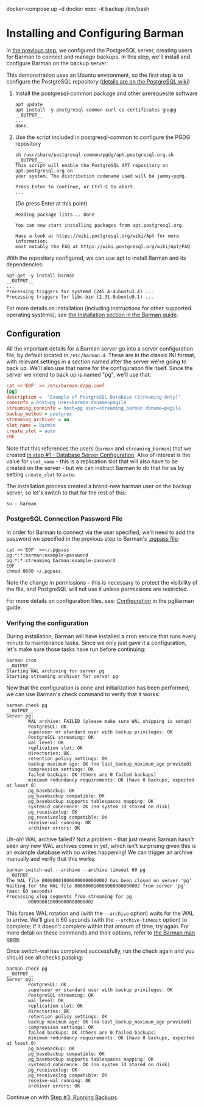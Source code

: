 docker-compose up -d
docker exec -it backup /bin/bash

# Installing and Configuring Barman

In [the previous step](step01-db-setup), we configured the PostgreSQL server, creating users for Barman to connect and manage backups. In this step, we'll install and configure Barman on the backup server.

This demonstration uses an Ubuntu environment, so the first step is to configure the PostgreSQL repository ([details are on the PostgreSQL wiki](https://wiki.postgresql.org/wiki/Apt))

1. Install the postgresql-common package and other prerequesite software

    ```shell
    apt update
    apt install -y postgresql-common curl ca-certificates gnupg
    __OUTPUT__
    ...
    done.
    ```
2. Use the script included in postgresql-common to configure the PGDG repository

    ```shell
    sh /usr/share/postgresql-common/pgdg/apt.postgresql.org.sh 
    __OUTPUT__
    This script will enable the PostgreSQL APT repository on apt.postgresql.org on
    your system. The distribution codename used will be jammy-pgdg.

    Press Enter to continue, or Ctrl-C to abort.
    ...
    ```

   (Do press Enter at this point)

   ```output
   Reading package lists... Done

   You can now start installing packages from apt.postgresql.org.

   Have a look at https://wiki.postgresql.org/wiki/Apt for more information;
   most notably the FAQ at https://wiki.postgresql.org/wiki/Apt/FAQ
   ```


With the repository configured, we can use apt to install Barman and its dependencies:

```shell
apt-get -y install barman
__OUTPUT__
...
Processing triggers for systemd (245.4-4ubuntu3.4) ...
Processing triggers for libc-bin (2.31-0ubuntu9.1) ...
```

For more details on installation (including instructions for other supported operating systems), see [the Installation section in the Barman guide](http://docs.pgbarman.org/release/2.12/#installation).

## Configuration

All the important details for a Barman server go into a server configuration file, by default located in `/etc/barman.d`. These are in the classic INI format, with relevant settings in a section named after the server we're going to back up. We'll also use that name for the configuration file itself. Since the server we intend to back up is named "pg", we'll use that:

```ini
cat <<'EOF' >> /etc/barman.d/pg.conf
[pg]
description =  "Example of PostgreSQL Database (Streaming-Only)"
conninfo = host=pg user=barman dbname=pagila
streaming_conninfo = host=pg user=streaming_barman dbname=pagila
backup_method = postgres
streaming_archiver = on
slot_name = barman
create_slot = auto
EOF
```

Note that this references the users (`barman` and `streaming_barman`) that we created [in step #1 - Database Server Configuration](../step01-db-setup/). Also of interest is the value for `slot_name` - this is a replication slot that will also have to be created on the server - but we can instruct Barman to do that for us by setting `create_slot` to `auto`.

The installation process created a brand-new barman user on the backup server, so let's switch to that for the rest of this:

```shell
su - barman
```

### PostgreSQL Connection Password File

In order for Barman to connect via the user specified, we'll need to add the password we specified in the previous step to Barman's [.pgpass file](https://www.postgresql.org/docs/current/libpq-pgpass.html):

```shell
cat <<'EOF' >>~/.pgpass
pg:*:*:barman:example-password
pg:*:*:streaming_barman:example-password
EOF
chmod 0600 ~/.pgpass
```

Note the change in permissions - this is necessary to protect the visibility of the file, and PostgreSQL will not use it unless permissions are restricted.

For more details on configuration files, see: [Configuration](http://docs.pgbarman.org/release/2.12/#configuration) in the pgBarman guide.

### Verifying the configuration

During installation, Barman will have installed a cron service that runs every minute to maintenance tasks. Since we only just gave it a configuration, let's make sure those tasks have run before continuing: 

```shell
barman cron
__OUTPUT__
Starting WAL archiving for server pg
Starting streaming archiver for server pg
```

Now that the configuration is done and initialization has been performed, we can use Barman's check command to verify that it works:

```shell
barman check pg
__OUTPUT__
Server pg:
        WAL archive: FAILED (please make sure WAL shipping is setup)
        PostgreSQL: OK
        superuser or standard user with backup privileges: OK
        PostgreSQL streaming: OK
        wal_level: OK
        replication slot: OK
        directories: OK
        retention policy settings: OK
        backup maximum age: OK (no last_backup_maximum_age provided)
        compression settings: OK
        failed backups: OK (there are 0 failed backups)
        minimum redundancy requirements: OK (have 0 backups, expected at least 0)
        pg_basebackup: OK
        pg_basebackup compatible: OK
        pg_basebackup supports tablespaces mapping: OK
        systemid coherence: OK (no system Id stored on disk)
        pg_receivexlog: OK
        pg_receivexlog compatible: OK
        receive-wal running: OK
        archiver errors: OK
```

Uh-oh! WAL archive failed? Not a problem - that just means Barman hasn't seen any new WAL archives come in yet, which isn't surprising given this is an example 
database with no writes happening! We can trigger an archive manually and verify that this works:

```shell
barman switch-wal --archive --archive-timeout 60 pg
__OUTPUT__
The WAL file 000000010000000000000002 has been closed on server 'pg'
Waiting for the WAL file 000000010000000000000002 from server 'pg' (max: 60 seconds)
Processing xlog segments from streaming for pg
        000000010000000000000002
```
This forces WAL rotation and (with the `--archive` option) waits for the WAL to arrive. We'll give it 60 seconds (with the `--archive-timeout` option) to complete; 
if it doesn't complete within that amount of time, try again. For more detail on these commands and their options, refer to [the Barman man page](https://docs.pgbarman.org/release/2.12/barman.1.html#commands).

Once switch-wal has completed successfully, run the check again and you should see all checks passing:

```shell
barman check pg
__OUTPUT__
Server pg:
        PostgreSQL: OK
        superuser or standard user with backup privileges: OK
        PostgreSQL streaming: OK
        wal_level: OK
        replication slot: OK
        directories: OK
        retention policy settings: OK
        backup maximum age: OK (no last_backup_maximum_age provided)
        compression settings: OK
        failed backups: OK (there are 0 failed backups)
        minimum redundancy requirements: OK (have 0 backups, expected at least 0)
        pg_basebackup: OK
        pg_basebackup compatible: OK
        pg_basebackup supports tablespaces mapping: OK
        systemid coherence: OK (no system Id stored on disk)
        pg_receivexlog: OK
        pg_receivexlog compatible: OK
        receive-wal running: OK
        archiver errors: OK
```


Continue on with [Step #3: Running Backups](../step03-backup/README.md).
